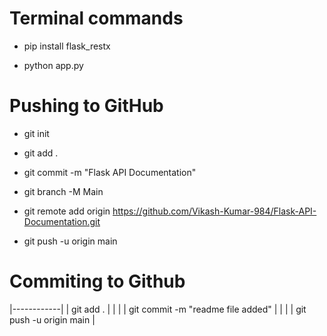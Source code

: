 # Terminal commands

* pip install flask_restx

* python app.py

# Pushing to GitHub

* git init

* git add .

* git commit -m "Flask API Documentation"

* git branch -M Main

* git remote add origin https://github.com/Vikash-Kumar-984/Flask-API-Documentation.git

* git push -u origin main

# Commiting to Github 

|------------|
| git add .  |
|            |
| git commit -m "readme file added" |
|                                   |
| git push -u origin main |